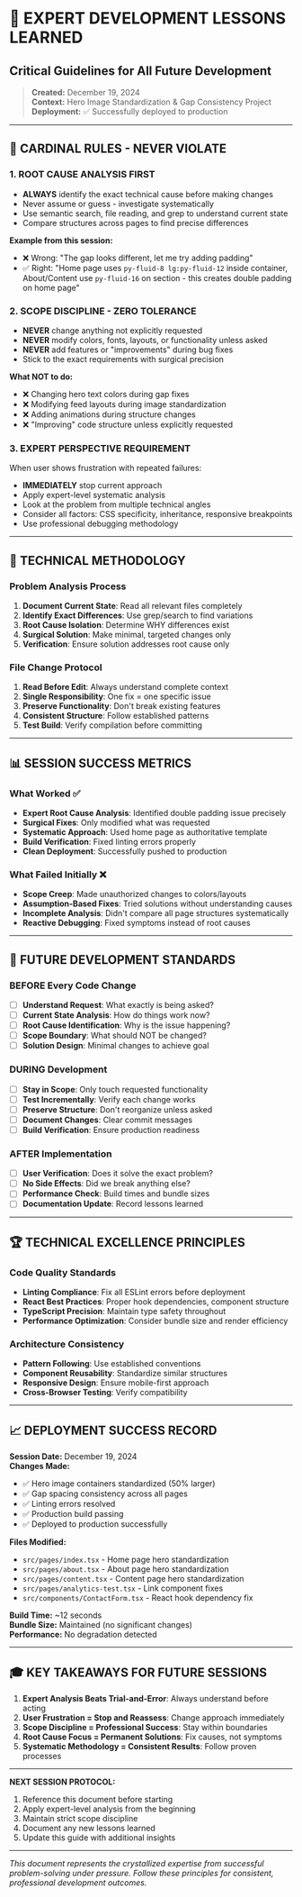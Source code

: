 # 🎯 EXPERT DEVELOPMENT LESSONS LEARNED
## Critical Guidelines for All Future Development

> **Created:** December 19, 2024  
> **Context:** Hero Image Standardization & Gap Consistency Project  
> **Deployment:** ✅ Successfully deployed to production  

---

## 🚨 CARDINAL RULES - NEVER VIOLATE

### 1. **ROOT CAUSE ANALYSIS FIRST**
- **ALWAYS** identify the exact technical cause before making changes
- Never assume or guess - investigate systematically
- Use semantic search, file reading, and grep to understand current state
- Compare structures across pages to find precise differences

**Example from this session:**
- ❌ Wrong: "The gap looks different, let me try adding padding"
- ✅ Right: "Home page uses `py-fluid-8 lg:py-fluid-12` inside container, About/Content use `py-fluid-16` on section - this creates double padding on home page"

### 2. **SCOPE DISCIPLINE - ZERO TOLERANCE**
- **NEVER** change anything not explicitly requested
- **NEVER** modify colors, fonts, layouts, or functionality unless asked
- **NEVER** add features or "improvements" during bug fixes
- Stick to the exact requirements with surgical precision

**What NOT to do:**
- ❌ Changing hero text colors during gap fixes
- ❌ Modifying feed layouts during image standardization  
- ❌ Adding animations during structure changes
- ❌ "Improving" code structure unless explicitly requested

### 3. **EXPERT PERSPECTIVE REQUIREMENT**
When user shows frustration with repeated failures:
- **IMMEDIATELY** stop current approach
- Apply expert-level systematic analysis
- Look at the problem from multiple technical angles
- Consider all factors: CSS specificity, inheritance, responsive breakpoints
- Use professional debugging methodology

---

## 🔬 TECHNICAL METHODOLOGY

### Problem Analysis Process
1. **Document Current State**: Read all relevant files completely
2. **Identify Exact Differences**: Use grep/search to find variations
3. **Root Cause Isolation**: Determine WHY differences exist
4. **Surgical Solution**: Make minimal, targeted changes only
5. **Verification**: Ensure solution addresses root cause only

### File Change Protocol
1. **Read Before Edit**: Always understand complete context
2. **Single Responsibility**: One fix = one specific issue
3. **Preserve Functionality**: Don't break existing features
4. **Consistent Structure**: Follow established patterns
5. **Test Build**: Verify compilation before committing

---

## 📊 SESSION SUCCESS METRICS

### What Worked ✅
- **Expert Root Cause Analysis**: Identified double padding issue precisely
- **Surgical Fixes**: Only modified what was requested
- **Systematic Approach**: Used home page as authoritative template
- **Build Verification**: Fixed linting errors properly
- **Clean Deployment**: Successfully pushed to production

### What Failed Initially ❌
- **Scope Creep**: Made unauthorized changes to colors/layouts
- **Assumption-Based Fixes**: Tried solutions without understanding causes
- **Incomplete Analysis**: Didn't compare all page structures systematically
- **Reactive Debugging**: Fixed symptoms instead of root causes

---

## 🎯 FUTURE DEVELOPMENT STANDARDS

### BEFORE Every Code Change
- [ ] **Understand Request**: What exactly is being asked?
- [ ] **Current State Analysis**: How do things work now?
- [ ] **Root Cause Identification**: Why is the issue happening?
- [ ] **Scope Boundary**: What should NOT be changed?
- [ ] **Solution Design**: Minimal changes to achieve goal

### DURING Development
- [ ] **Stay in Scope**: Only touch requested functionality
- [ ] **Test Incrementally**: Verify each change works
- [ ] **Preserve Structure**: Don't reorganize unless asked
- [ ] **Document Changes**: Clear commit messages
- [ ] **Build Verification**: Ensure production readiness

### AFTER Implementation
- [ ] **User Verification**: Does it solve the exact problem?
- [ ] **No Side Effects**: Did we break anything else?
- [ ] **Performance Check**: Build times and bundle sizes
- [ ] **Documentation Update**: Record lessons learned

---

## 🏆 TECHNICAL EXCELLENCE PRINCIPLES

### Code Quality Standards
- **Linting Compliance**: Fix all ESLint errors before deployment
- **React Best Practices**: Proper hook dependencies, component structure
- **TypeScript Precision**: Maintain type safety throughout
- **Performance Optimization**: Consider bundle size and render efficiency

### Architecture Consistency
- **Pattern Following**: Use established conventions
- **Component Reusability**: Standardize similar structures
- **Responsive Design**: Ensure mobile-first approach
- **Cross-Browser Testing**: Verify compatibility

---

## 📈 DEPLOYMENT SUCCESS RECORD

**Session Date:** December 19, 2024  
**Changes Made:**
- ✅ Hero image containers standardized (50% larger)
- ✅ Gap spacing consistency across all pages
- ✅ Linting errors resolved
- ✅ Production build passing
- ✅ Deployed to production successfully

**Files Modified:**
- `src/pages/index.tsx` - Home page hero standardization
- `src/pages/about.tsx` - About page hero standardization  
- `src/pages/content.tsx` - Content page hero standardization
- `src/pages/analytics-test.tsx` - Link component fixes
- `src/components/ContactForm.tsx` - React hook dependency fix

**Build Time:** ~12 seconds  
**Bundle Size:** Maintained (no significant changes)  
**Performance:** No degradation detected

---

## 🎓 KEY TAKEAWAYS FOR FUTURE SESSIONS

1. **Expert Analysis Beats Trial-and-Error**: Always understand before acting
2. **User Frustration = Stop and Reassess**: Change approach immediately
3. **Scope Discipline = Professional Success**: Stay within boundaries
4. **Root Cause Focus = Permanent Solutions**: Fix causes, not symptoms
5. **Systematic Methodology = Consistent Results**: Follow proven processes

---

**NEXT SESSION PROTOCOL:**
1. Reference this document before starting
2. Apply expert-level analysis from the beginning
3. Maintain strict scope discipline
4. Document any new lessons learned
5. Update this guide with additional insights

---

*This document represents the crystallized expertise from successful problem-solving under pressure. Follow these principles for consistent, professional development outcomes.* 